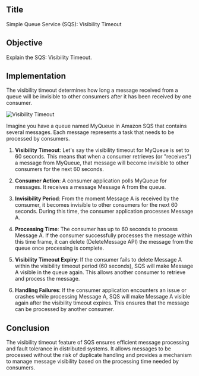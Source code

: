 ## Title
Simple Queue Service (SQS): Visibility Timeout


## Objective
Explain the SQS: Visibility Timeout.


## Implementation
The visibility timeout determines how long a message received from a queue will be invisible to other consumers after it has been received by one consumer.

![Visibility Timeout](./Application%20Integration/SQS%3A%20Visibility%20Timeout/visibility%20timeout.png)

Imagine you have a queue named MyQueue in Amazon SQS that contains several messages. Each message represents a task that needs to be processed by consumers.

1. **Visibility Timeout**: Let's say the visibility timeout for MyQueue is set to 60 seconds. This means that when a consumer retrieves (or "receives") a message from MyQueue, that message will become invisible to other consumers for the next 60 seconds.

2. **Consumer Action**: A consumer application polls MyQueue for messages. It receives a message Message A from the queue.

3. **Invisibility Period**: From the moment Message A is received by the consumer, it becomes invisible to other consumers for the next 60 seconds. During this time, the consumer application processes Message A.

4. **Processing Time**: The consumer has up to 60 seconds to process Message A. If the consumer successfully processes the message within this time frame, it can delete (DeleteMessage API) the message from the queue once processing is complete.

5. **Visibility Timeout Expiry**: If the consumer fails to delete Message A within the visibility timeout period (60 seconds), SQS will make Message A visible in the queue again. This allows another consumer to retrieve and process the message.

6. **Handling Failures**: If the consumer application encounters an issue or crashes while processing Message A, SQS will make Message A visible again after the visibility timeout expires. This ensures that the message can be processed by another consumer.


## Conclusion
The visibility timeout feature of SQS ensures efficient message processing and fault tolerance in distributed systems. It allows messages to be processed without the risk of duplicate handling and provides a mechanism to manage message visibility based on the processing time needed by consumers.




